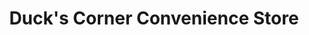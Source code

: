 ---
title: "Duck's Corner Convenience Store"
url: /buckingham/ducks-corner-convenience-store/
shop: Lebensmittel
---